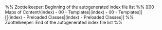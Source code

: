 %% Zoottelkeeper: Beginning of the autogenerated index file list  %%
 [[00 - Maps of Content/(index) - 00 - Templates|(index) - 00 - Templates]]
 [[(index) - Preloaded Classes|(index) - Preloaded Classes]]
%% Zoottelkeeper: End of the autogenerated index file list  %%
